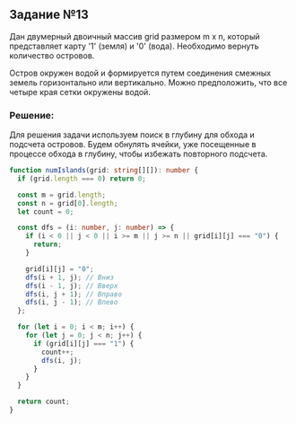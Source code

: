 ## Задание №13

Дан двумерный двоичный массив grid размером m x n, который представляет карту '1' (земля) и '0' (вода). Необходимо вернуть количество островов.

Остров окружен водой и формируется путем соединения смежных земель горизонтально или вертикально. Можно предположить, что все четыре края сетки окружены водой.

### Решение:

Для решения задачи используем поиск в глубину для обхода и подсчета островов. Будем обнулять ячейки, уже посещенные в процессе обхода в глубину, чтобы избежать повторного подсчета.

```typescript
function numIslands(grid: string[][]): number {
  if (grid.length === 0) return 0;

  const m = grid.length;
  const n = grid[0].length;
  let count = 0;

  const dfs = (i: number, j: number) => {
    if (i < 0 || j < 0 || i >= m || j >= n || grid[i][j] === "0") {
      return;
    }

    grid[i][j] = "0";
    dfs(i + 1, j); // Вниз
    dfs(i - 1, j); // Вверх
    dfs(i, j + 1); // Вправо
    dfs(i, j - 1); // Влево
  };

  for (let i = 0; i < m; i++) {
    for (let j = 0; j < n; j++) {
      if (grid[i][j] === "1") {
        count++;
        dfs(i, j);
      }
    }
  }

  return count;
}
```

